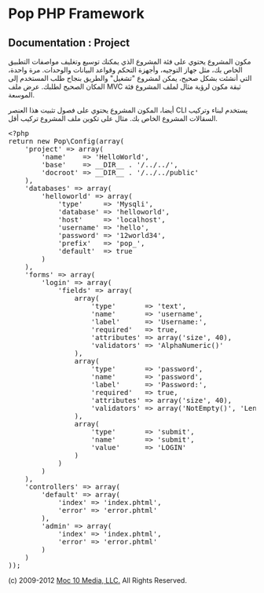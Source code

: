Pop PHP Framework
=================

Documentation : Project
-----------------------

مكون المشروع يحتوي على فئة المشروع الذي يمكنك توسيع وتغليف مواصفات التطبيق الخاص بك، مثل جهاز التوجيه، وأجهزة التحكم وقواعد البيانات والوحدات. مرة واحدة، التي أنشئت بشكل صحيح، يمكن لمشروع "تشغيل" والطريق بنجاح طلب المستخدم إلى المكان الصحيح لطلبك. عرض ملف MVC ثيقة مكون لرؤية مثال لملف المشروع فئة الموسعة.

أيضا، المكون المشروع يحتوي على فصول تثبيت هذا العنصر CLI يستخدم لبناء وتركيب السقالات المشروع الخاص بك. مثال على تكوين ملف المشروع تركيب أقل.

<pre>
&lt;?php
return new Pop\Config(array(
    'project' => array(
        'name'    => 'HelloWorld',
        'base'    => __DIR__ . '/../../',
        'docroot' => __DIR__ . '/../../public'
    ),
    'databases' => array(
        'helloworld' => array(
            'type'     => 'Mysqli',
            'database' => 'helloworld',
            'host'     => 'localhost',
            'username' => 'hello',
            'password' => '12world34',
            'prefix'   => 'pop_',
            'default'  => true
        )
    ),
    'forms' => array(
        'login' => array(
            'fields' => array(
                array(
                    'type'       => 'text',
                    'name'       => 'username',
                    'label'      => 'Username:',
                    'required'   => true,
                    'attributes' => array('size', 40),
                    'validators' => 'AlphaNumeric()'
                ),
                array(
                    'type'       => 'password',
                    'name'       => 'password',
                    'label'      => 'Password:',
                    'required'   => true,
                    'attributes' => array('size', 40),
                    'validators' => array('NotEmpty()', 'LengthGt(6)')
                ),
                array(
                    'type'       => 'submit',
                    'name'       => 'submit',
                    'value'      => 'LOGIN'
                )
            )
        )
    ),
    'controllers' => array(
        'default' => array(
            'index' => 'index.phtml',
            'error' => 'error.phtml'
        ),
        'admin' => array(
            'index' => 'index.phtml',
            'error' => 'error.phtml'
        )
    )
));
</pre>

(c) 2009-2012 [Moc 10 Media, LLC.](http://www.moc10media.com) All Rights Reserved.
